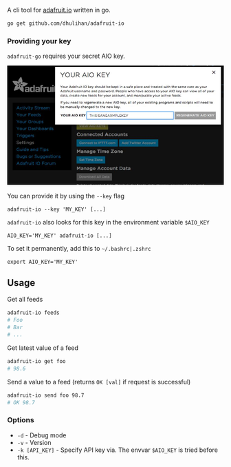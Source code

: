 A cli tool for [adafruit.io](https://adafruit.io) written in go.

```sh
go get github.com/dhulihan/adafruit-io
```

### Providing your key

`adafruit-go` requires your secret AIO key. 

![](key.jpg)

You can provide it by using the `--key` flag

	adafruit-io --key 'MY_KEY' [...]

`adafruit-io` also looks for this key in the environment variable `$AIO_KEY`

	AIO_KEY='MY_KEY' adafruit-io [...]

To set it permanently, add this to `~/.bashrc|.zshrc`

	export AIO_KEY='MY_KEY'

## Usage

Get all feeds

```sh
adafruit-io feeds
# Foo
# Bar
# ...
```

Get latest value of a feed

```sh
adafruit-io get foo
# 98.6
```

Send a value to a feed (returns `OK [val]` if request is successful)

```sh
adafruit-io send foo 98.7
# OK 98.7 	
```

### Options

* `-d` - Debug mode
* `-v` - Version 
* `-k [API_KEY]` - Specify API key via. The envvar `$AIO_KEY` is tried before this.